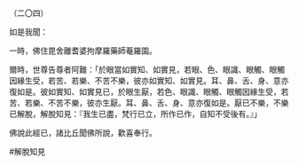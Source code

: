 （二〇四）

如是我聞：

一時，佛住毘舍離耆婆拘摩羅藥師菴羅園。

爾時，世尊告尊者阿難：「於眼當如實知、如實見，若眼、色、眼識、眼觸、眼觸因緣生受，若苦、若樂、不苦不樂，彼亦如實知、如實見。耳、鼻、舌、身、意亦復如是。彼如實知、如實見已，於眼生厭，若色、眼識、眼觸、眼觸因緣生受，若苦、若樂、不苦不樂，彼亦生厭。耳、鼻、舌、身、意亦復如是。厭已不樂，不樂已解脫，解脫知見：『我生已盡，梵行已立，所作已作，自知不受後有。』」

佛說此經已，諸比丘聞佛所說，歡喜奉行。




#解脫知見
